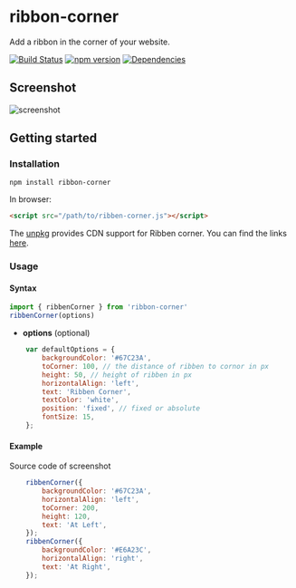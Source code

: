 # ribbon-corner
Add a ribbon in the corner of your website.

[![Build Status](https://travis-ci.com/gaoliang/ribbon-corner.svg?branch=main)](https://travis-ci.com/gaoliang/ribbon-corner) [![npm version](https://badge.fury.io/js/ribbon-corner.svg)](https://badge.fury.io/js/ribbon-corner) [![Dependencies](https://badge.fury.io/js/ribbon-corner.svg)](https://david-dm.org/gaoliang/ribbon-corner.svg)

## Screenshot
![screenshot](https://raw.githubusercontent.com/gaoliang/ribbon-corner/main/docs/screenshot.jpg)


## Getting started

### Installation

```shell
npm install ribbon-corner
```

In browser:

```html
<script src="/path/to/ribben-corner.js"></script>
```

The [unpkg](https://unpkg.com/) provides CDN support for Ribben corner. You can find the links [here](http://unpkg.com/ribbon-corner).

### Usage

#### Syntax

```js
import { ribbenCorner } from 'ribbon-corner'
ribbenCorner(options)
```

- **options** (optional)
```javascript
    var defaultOptions = {
        backgroundColor: '#67C23A',
        toCorner: 100, // the distance of ribben to cornor in px
        height: 50, // height of ribben in px
        horizontalAlign: 'left',
        text: 'Ribben Corner',
        textColor: 'white',
        position: 'fixed', // fixed or absolute
        fontSize: 15,
    };
```


#### Example

Source code of screenshot
```javascript
    ribbenCorner({
        backgroundColor: '#67C23A',
        horizontalAlign: 'left',
        toCorner: 200,
        height: 120,
        text: 'At Left',
    });
    ribbenCorner({
        backgroundColor: '#E6A23C',
        horizontalAlign: 'right',
        text: 'At Right',
    });
```